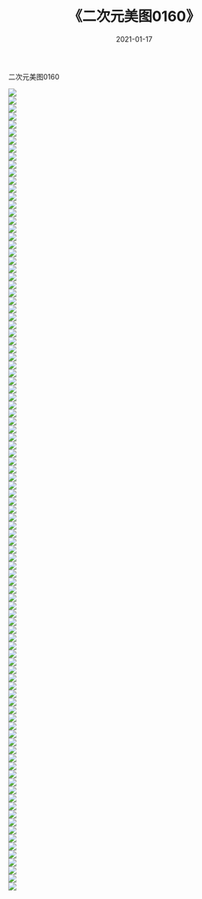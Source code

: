 ﻿---
layout: post
title:  《二次元美图0160》
date:   2021-01-17
img: http://imgx.orgx.ga/二次元/2021/二次元美图0160/000.jpg
categories: [美女, 清纯, 唯美]
---

二次元美图0160

 ![](http://imgx.orgx.ga/二次元/2021/二次元美图0160/001.jpg) <br>![](http://imgx.orgx.ga/二次元/2021/二次元美图0160/002.jpg) <br>![](http://imgx.orgx.ga/二次元/2021/二次元美图0160/003.jpg) <br>![](http://imgx.orgx.ga/二次元/2021/二次元美图0160/004.jpg) <br>![](http://imgx.orgx.ga/二次元/2021/二次元美图0160/005.jpg) <br>![](http://imgx.orgx.ga/二次元/2021/二次元美图0160/006.jpg) <br>![](http://imgx.orgx.ga/二次元/2021/二次元美图0160/007.jpg) <br>![](http://imgx.orgx.ga/二次元/2021/二次元美图0160/008.jpg) <br>![](http://imgx.orgx.ga/二次元/2021/二次元美图0160/009.jpg) <br>![](http://imgx.orgx.ga/二次元/2021/二次元美图0160/010.jpg) <br>![](http://imgx.orgx.ga/二次元/2021/二次元美图0160/011.jpg) <br>![](http://imgx.orgx.ga/二次元/2021/二次元美图0160/012.jpg) <br>![](http://imgx.orgx.ga/二次元/2021/二次元美图0160/013.jpg) <br>![](http://imgx.orgx.ga/二次元/2021/二次元美图0160/014.jpg) <br>![](http://imgx.orgx.ga/二次元/2021/二次元美图0160/015.jpg) <br>![](http://imgx.orgx.ga/二次元/2021/二次元美图0160/016.jpg) <br>![](http://imgx.orgx.ga/二次元/2021/二次元美图0160/017.jpg) <br>![](http://imgx.orgx.ga/二次元/2021/二次元美图0160/018.jpg) <br>![](http://imgx.orgx.ga/二次元/2021/二次元美图0160/019.jpg) <br>![](http://imgx.orgx.ga/二次元/2021/二次元美图0160/020.jpg) <br>![](http://imgx.orgx.ga/二次元/2021/二次元美图0160/021.jpg) <br>![](http://imgx.orgx.ga/二次元/2021/二次元美图0160/022.jpg) <br>![](http://imgx.orgx.ga/二次元/2021/二次元美图0160/023.jpg) <br>![](http://imgx.orgx.ga/二次元/2021/二次元美图0160/024.jpg) <br>![](http://imgx.orgx.ga/二次元/2021/二次元美图0160/025.jpg) <br>![](http://imgx.orgx.ga/二次元/2021/二次元美图0160/026.jpg) <br>![](http://imgx.orgx.ga/二次元/2021/二次元美图0160/027.jpg) <br>![](http://imgx.orgx.ga/二次元/2021/二次元美图0160/028.jpg) <br>![](http://imgx.orgx.ga/二次元/2021/二次元美图0160/029.jpg) <br>![](http://imgx.orgx.ga/二次元/2021/二次元美图0160/030.jpg) <br>![](http://imgx.orgx.ga/二次元/2021/二次元美图0160/031.jpg) <br>![](http://imgx.orgx.ga/二次元/2021/二次元美图0160/032.jpg) <br>![](http://imgx.orgx.ga/二次元/2021/二次元美图0160/033.jpg) <br>![](http://imgx.orgx.ga/二次元/2021/二次元美图0160/034.jpg) <br>![](http://imgx.orgx.ga/二次元/2021/二次元美图0160/035.jpg) <br>![](http://imgx.orgx.ga/二次元/2021/二次元美图0160/036.jpg) <br>![](http://imgx.orgx.ga/二次元/2021/二次元美图0160/037.jpg) <br>![](http://imgx.orgx.ga/二次元/2021/二次元美图0160/038.jpg) <br>![](http://imgx.orgx.ga/二次元/2021/二次元美图0160/039.jpg) <br>![](http://imgx.orgx.ga/二次元/2021/二次元美图0160/040.jpg) <br>![](http://imgx.orgx.ga/二次元/2021/二次元美图0160/041.jpg) <br>![](http://imgx.orgx.ga/二次元/2021/二次元美图0160/042.jpg) <br>![](http://imgx.orgx.ga/二次元/2021/二次元美图0160/043.jpg) <br>![](http://imgx.orgx.ga/二次元/2021/二次元美图0160/044.jpg) <br>![](http://imgx.orgx.ga/二次元/2021/二次元美图0160/045.jpg) <br>![](http://imgx.orgx.ga/二次元/2021/二次元美图0160/046.jpg) <br>![](http://imgx.orgx.ga/二次元/2021/二次元美图0160/047.jpg) <br>![](http://imgx.orgx.ga/二次元/2021/二次元美图0160/048.jpg) <br>![](http://imgx.orgx.ga/二次元/2021/二次元美图0160/049.jpg) <br>![](http://imgx.orgx.ga/二次元/2021/二次元美图0160/050.jpg) <br>![](http://imgx.orgx.ga/二次元/2021/二次元美图0160/051.jpg) <br>![](http://imgx.orgx.ga/二次元/2021/二次元美图0160/052.jpg) <br>![](http://imgx.orgx.ga/二次元/2021/二次元美图0160/053.jpg) <br>![](http://imgx.orgx.ga/二次元/2021/二次元美图0160/054.jpg) <br>![](http://imgx.orgx.ga/二次元/2021/二次元美图0160/055.jpg) <br>![](http://imgx.orgx.ga/二次元/2021/二次元美图0160/056.jpg) <br>![](http://imgx.orgx.ga/二次元/2021/二次元美图0160/057.jpg) <br>![](http://imgx.orgx.ga/二次元/2021/二次元美图0160/058.jpg) <br>![](http://imgx.orgx.ga/二次元/2021/二次元美图0160/059.jpg) <br>![](http://imgx.orgx.ga/二次元/2021/二次元美图0160/060.jpg) <br>![](http://imgx.orgx.ga/二次元/2021/二次元美图0160/061.jpg) <br>![](http://imgx.orgx.ga/二次元/2021/二次元美图0160/062.jpg) <br>![](http://imgx.orgx.ga/二次元/2021/二次元美图0160/063.jpg) <br>![](http://imgx.orgx.ga/二次元/2021/二次元美图0160/064.jpg) <br>![](http://imgx.orgx.ga/二次元/2021/二次元美图0160/065.jpg) <br>![](http://imgx.orgx.ga/二次元/2021/二次元美图0160/066.jpg) <br>![](http://imgx.orgx.ga/二次元/2021/二次元美图0160/067.jpg) <br>![](http://imgx.orgx.ga/二次元/2021/二次元美图0160/068.jpg) <br>![](http://imgx.orgx.ga/二次元/2021/二次元美图0160/069.jpg) <br>![](http://imgx.orgx.ga/二次元/2021/二次元美图0160/070.jpg) <br>![](http://imgx.orgx.ga/二次元/2021/二次元美图0160/071.jpg) <br>![](http://imgx.orgx.ga/二次元/2021/二次元美图0160/072.jpg) <br>![](http://imgx.orgx.ga/二次元/2021/二次元美图0160/073.jpg) <br>![](http://imgx.orgx.ga/二次元/2021/二次元美图0160/074.jpg) <br>![](http://imgx.orgx.ga/二次元/2021/二次元美图0160/075.jpg) <br>![](http://imgx.orgx.ga/二次元/2021/二次元美图0160/076.jpg) <br>![](http://imgx.orgx.ga/二次元/2021/二次元美图0160/077.jpg) <br>![](http://imgx.orgx.ga/二次元/2021/二次元美图0160/078.jpg) <br>![](http://imgx.orgx.ga/二次元/2021/二次元美图0160/079.jpg) <br>![](http://imgx.orgx.ga/二次元/2021/二次元美图0160/080.jpg) <br>![](http://imgx.orgx.ga/二次元/2021/二次元美图0160/081.jpg) <br>![](http://imgx.orgx.ga/二次元/2021/二次元美图0160/082.jpg) <br>![](http://imgx.orgx.ga/二次元/2021/二次元美图0160/083.jpg) <br>![](http://imgx.orgx.ga/二次元/2021/二次元美图0160/084.jpg) <br>![](http://imgx.orgx.ga/二次元/2021/二次元美图0160/085.jpg) <br>![](http://imgx.orgx.ga/二次元/2021/二次元美图0160/086.jpg) <br>![](http://imgx.orgx.ga/二次元/2021/二次元美图0160/087.jpg) <br>![](http://imgx.orgx.ga/二次元/2021/二次元美图0160/088.jpg) <br>![](http://imgx.orgx.ga/二次元/2021/二次元美图0160/089.jpg) <br>![](http://imgx.orgx.ga/二次元/2021/二次元美图0160/090.jpg) <br>![](http://imgx.orgx.ga/二次元/2021/二次元美图0160/091.jpg) <br>![](http://imgx.orgx.ga/二次元/2021/二次元美图0160/092.jpg) <br>![](http://imgx.orgx.ga/二次元/2021/二次元美图0160/093.jpg) <br>![](http://imgx.orgx.ga/二次元/2021/二次元美图0160/094.jpg) <br>![](http://imgx.orgx.ga/二次元/2021/二次元美图0160/095.jpg) <br>![](http://imgx.orgx.ga/二次元/2021/二次元美图0160/096.jpg) <br>![](http://imgx.orgx.ga/二次元/2021/二次元美图0160/097.jpg) <br>![](http://imgx.orgx.ga/二次元/2021/二次元美图0160/098.jpg) <br>![](http://imgx.orgx.ga/二次元/2021/二次元美图0160/099.jpg) <br>![](http://imgx.orgx.ga/二次元/2021/二次元美图0160/100.jpg) <br>